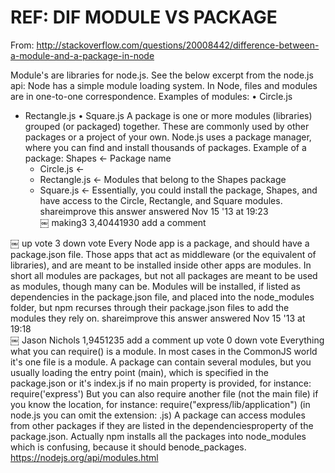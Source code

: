 # REF: DIF MODULE VS PACKAGE #

From: http://stackoverflow.com/questions/20008442/difference-between-a-module-and-a-package-in-node


Module's are libraries for node.js. See the below excerpt from the node.js api:	Node has a simple module loading system. In Node, files and modules are in one-to-one correspondence.	Examples of modules:		•	Circle.js
* Rectangle.js		•	Square.js	A package is one or more modules (libraries) grouped (or packaged) together. These are commonly used by other packages or a project of your own. Node.js uses a package manager, where you can find and install thousands of packages.
Example of a package:	Shapes             <- Package name
  - Circle.js      <- 
  - Rectangle.js   <- Modules that belong to the Shapes package
  - Square.js      <-	Essentially, you could install the package, Shapes, and have access to the Circle, Rectangle, and Square modules.
shareimprove this answer	answered Nov 15 '13 at 19:23	
￼
	making3
3,40441930
	add a comment


￼
up vote	3	down vote	Every Node app is a package, and should have a package.json file. Those apps that act as middleware (or the equivalent of libraries), and are meant to be installed inside other apps are modules.
In short all modules are packages, but not all packages are meant to be used as modules, though many can be.
Modules will be installed, if listed as dependencies in the package.json file, and placed into the node_modules folder, but npm recurses through their package.json files to add the modules they rely on.
shareimprove this answer	answered Nov 15 '13 at 19:18	
￼
	Jason Nichols
1,9451235
	add a comment
up vote	0	down vote	Everything what you can require() is a module. In most cases in the CommonJS world it's one file is a module.
A package can contain several modules, but you usually loading the entry point (main), which is specified in the package.json or it's index.js if no main property is provided, for instance: require('express')
But you can also require another file (not the main file) if you know the location, for instance: require("express/lib/application") (in node.js you can omit the extension: .js)
A package can access modules from other packages if they are listed in the dependenciesproperty of the package.json.
Actually npm installs all the packages into node_modules which is confusing, because it should benode_packages.
https://nodejs.org/api/modules.html
